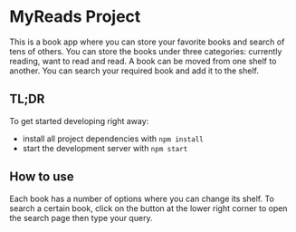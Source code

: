 # MyReads Project

This is a book app where you can store your favorite books and search of tens of others. You can store 
the books under three categories: currently reading, want to read and read. 
A book can be moved from one shelf to another.
You can search your required book and add it to the shelf.

## TL;DR

To get started developing right away:

* install all project dependencies with `npm install`
* start the development server with `npm start`

## How to use
Each book has a number of options where you can change its shelf.
To search a certain book, click on the button at the lower right corner to open the search page
then type your query.
